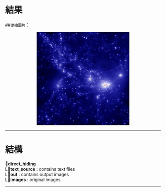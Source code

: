 # 結果
##`原始圖片`：
<p align="center">
  <img src="/direct_hiding/images/image.jpg" width="300" alt="original image">
</p>

---

# 結構
:file_folder:**direct_hiding**  
  L:file_folder:**text_source** : contains text files  
  L:file_folder:**out** : contains output images  
  L:file_folder:**images** : original images  

---

#
